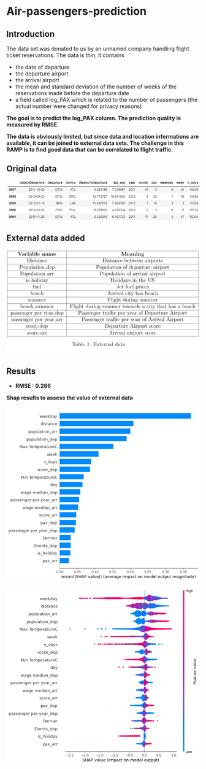 # Air-passengers-prediction

## Introduction

The data set was donated to us by an unnamed company handling flight ticket reservations. The data is thin, it contains

* the date of departure
* the departure airport
* the arrival airport
* the mean and standard deviation of the number of weeks of the reservations made before the departure date
* a field called log_PAX which is related to the number of passengers (the actual number were changed for privacy reasons)

**The goal is to predict the log_PAX column. The prediction quality is measured by RMSE.**

**The data is obviously limited, but since data and location informations are available, it can be joined to external data sets. The challenge in this RAMP is to find good data that can be correlated to flight traffic.**

## Original data
<p align="center">
  <img src="https://github.com/Mehdi2402/images/blob/main/deep_initial_data.PNG?raw=true" />
</p>

## External data added
<p align="center">
  <img src="https://github.com/Mehdi2402/images/blob/main/deep_external_data.PNG?raw=true" />
</p>

## Results
* **RMSE : 0.286**

**Shap results to assess the value of external data**
<p align="center">
  <img src="https://github.com/Mehdi2402/images/blob/main/deep_shap1.png?raw=true" />
</p>

<p align="center">
  <img src="https://github.com/Mehdi2402/images/blob/main/deep_shap2.png?raw=true" />
</p>
